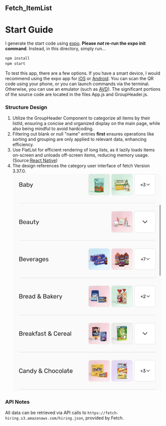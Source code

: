 ## Fetch_ItemList

# Start Guide

I generate the start code using [expo](https://expo.dev/). **Please *not* re-run the expo init command**. Instead, in this directory, simply run...

```bash
npm install
npm start
```

To test this app, there are a few options. If you have a smart device, I would recommend using the expo app for [iOS](https://apps.apple.com/us/app/expo-go/id982107779) or [Android](https://play.google.com/store/apps/details?id=host.exp.exponent&hl=en_US&gl=US). You can scan the QR code using your phone, or you can launch commands via the terminal. Otherwise, you can use an emulator (such as [AVD](https://developer.android.com/studio/run/emulator)). The significant portions of the source code are located in the files App.js and GroupHeader.js.

### Structure Design 
1. Utilize the GroupHeader Component to categorize all items by their listId, ensuring a concise and organized display on the main page, while also being mindful to avoid hardcoding.
2. Filtering out blank or null "name" entries **first** ensures operations like sorting and grouping are only applied to relevant data, enhancing efficiency.
3. Use FlatList for efficient rendering of long lists, as it lazily loads items on-screen and unloads off-screen items, reducing memory usage. (Source:[React Native](https://reactnative.dev/docs/scrollview))
4. The design references the category user interface of fetch Version 3.37.0.!["fetch source"](/Desktop/Chuan_Tian/assets/fetchList.jpg)

### API Notes
All data can be retrieved via API calls to `https://fetch-hiring.s3.amazonaws.com/hiring.json`, provided by Fetch.
